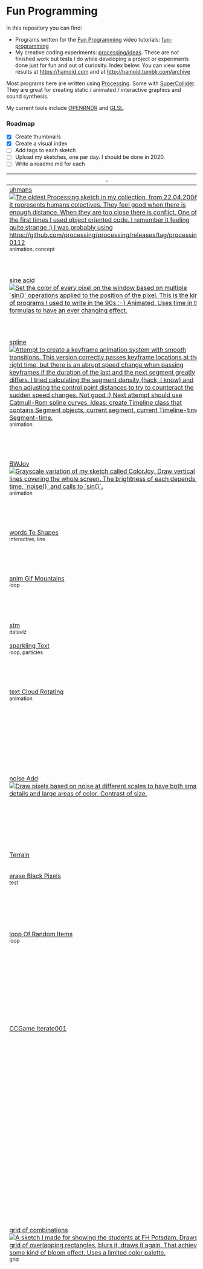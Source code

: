 
# Fun Programming

In this repository you can find:

- Programs written for the [Fun Programming](https://funprogramming.org) video
  tutorials: [fun-programming](https://github.com/hamoid/Fun-Programming/tree/master/processing/fun-programming)
- My creative coding experiments: [processing/ideas](https://github.com/hamoid/Fun-Programming/tree/master/processing/ideas).
  These are not finished work but tests I do while developing a project or experiments done just for fun and out of curiosity.
  Index below. You can view some results at https://hamoid.com and at http://hamoid.tumblr.com/archive

Most programs here are written using [Processing](http://www.processing.org/).
Some with [SuperCollider](https://supercollider.github.io/).
They are great for creating static / animated / interactive graphics and sound synthesis.

My current tools include [OPENRNDR](https://openrndr.discourse.group/t/doodles-wall-c/51/3) and [GLSL](https://hamoid.com/post/in-the-mood-for-shaders/).

### Roadmap

- [x] Create thumbnails
- [x] Create a visual index
- [ ] Add tags to each sketch
- [ ] Upload my sketches, one per day. I should be done in 2020.
- [ ] Write a readme.md for each
 
| . | . | . | . | . |
| --- | --- | --- | --- | --- |
| [uhmans<br><img src="processing/ideas/2006/04/uhmans/.thumb.jpg" title=" The oldest Processing sketch in my collection, from 22.04.2006.  It represents humans colectives. They feel good when there is enough distance. When they are too close there is conflict.  One of the first times I used object oriented code. I remember it feeling quite strange :) I was probably using https://github.com/processing/processing/releases/tag/processing-0112   ">](https://github.com/hamoid/Fun-Programming/blob/master/processing/ideas/2006/04/uhmans/) <br><sub>animation, concept</sub> | [bezier Fish<br><img src="processing/ideas/2011/05/bezierFish/.thumb.jpg" title=" A program originally written in ActionScript (Flash) approximately in year 2000. This used to be my homepage for a while. Ported to Processing in 2011. One of my first sketches.  It draws animated bezier curves in which start, end and control points follow different bezier curves themselves.   ">](https://github.com/hamoid/Fun-Programming/blob/master/processing/ideas/2011/05/bezierFish/) <br><sub>line</sub> | [noise line<br><img src="processing/ideas/2011/08/noise_line/.thumb.jpg" title="">](https://github.com/hamoid/Fun-Programming/blob/master/processing/ideas/2011/08/noise_line/) <br><sub>animation</sub> | [translate rotate<br><img src="processing/ideas/2011/08/translate_rotate/.thumb.jpg" title="">](https://github.com/hamoid/Fun-Programming/blob/master/processing/ideas/2011/08/translate_rotate/)  | [noise is centered<br><img src="processing/ideas/2011/09/noise_is_centered/.thumb.jpg" title=" The blue line shows that noise spends most of the time at the center (near the value 0.5). Rarely, if ever, it will go to the top or to the bottom.  This is an attempt to fix that. We modify the noise value (n) in a way that the whole range of values is covered: from 0 to 1.  One drawback with this formula is that it's not continuous. It can disappear on the top and then appear on the bottom.  The red line shows the modified noise value.  ">](https://github.com/hamoid/Fun-Programming/blob/master/processing/ideas/2011/09/noise_is_centered/) <br><sub>test</sub>  |
| [sine acid<br><img src="processing/ideas/2011/09/sine_acid/.thumb.jpg" title=" Set the color of every pixel on the window based on multiple `sin()` operations applied to the position of the pixel.  This is the kind of programs I used to write in the 90s :-)  Animated. Uses time in the formulas to have an ever changing effect.   ">](https://github.com/hamoid/Fun-Programming/blob/master/processing/ideas/2011/09/sine_acid/)  | [sine rainbow<br><img src="processing/ideas/2011/09/sine_rainbow/.thumb.jpg" title="">](https://github.com/hamoid/Fun-Programming/blob/master/processing/ideas/2011/09/sine_rainbow/)  | [inf bezier<br><img src="processing/ideas/2012/02/inf_bezier/.thumb.jpg" title="">](https://github.com/hamoid/Fun-Programming/blob/master/processing/ideas/2012/02/inf_bezier/) <br><sub>line</sub> | [blob<br><img src="processing/ideas/2012/04/blob/.thumb.jpg" title=" In this sketch I test `curveVertex`  Notice that three Vertices are drawn twice to make it a closed shape.   ">](https://github.com/hamoid/Fun-Programming/blob/master/processing/ideas/2012/04/blob/) <br><sub>animation</sub> | [random vs noise<br><img src="processing/ideas/2012/04/random_vs_noise/.thumb.jpg" title=" This program studies what happens when you use `noise()` or `random()` to define the hue component of a color.  `random()` covers the whole spectrum and you get all kinds of hues.  `noise()` does not cover the whole spectrum. Reds, oranges and yellows are missing.  `snoise()`, a custom function, tries to improve this by stretching the `noise()` values. But red is still missing.  `anoise()` wraps values around `noise()` 10 times to avoid bias towards one color   ">](https://github.com/hamoid/Fun-Programming/blob/master/processing/ideas/2012/04/random_vs_noise/) <br><sub>test</sub>  |
| [spline<br><img src="processing/ideas/2012/04/spline/.thumb.jpg" title=" Attempt to create a keyframe animation system with smooth transitions.  This version correctly passes keyframe locations at the right time, but there is an abrupt speed change when passing keyframes if the duration of the last and the next segment greatly differs.  I tried calculating the segment density (hack, I know) and then adjusting the control point distances to try to counteract the sudden speed changes. Not good :)  Next attempt should use Catmull-Rom spline curves.  Ideas: create Timeline class that contains Segment objects, current segment, current Timeline-time, Segment-time.   ">](https://github.com/hamoid/Fun-Programming/blob/master/processing/ideas/2012/04/spline/) <br><sub>animation</sub> | [walking cube<br><img src="processing/ideas/2012/04/walking_cube/.thumb.jpg" title=" The goal of this sketch is to calculate the right vertical position of a cube (or a square) when it &quot;walks&quot; (rotates) forward and backwards on a hard surface.   ">](https://github.com/hamoid/Fun-Programming/blob/master/processing/ideas/2012/04/walking_cube/) <br><sub>animation, camera</sub> | [living Blob<br><img src="processing/ideas/2012/05/livingBlob/.thumb.jpg" title=" Variation from the sketch &quot;blob&quot; from April 2012.  It uses a texture. Unfortunately it lost its &quot;blobiness&quot; because `curveVertex()` does not implement uv coordinates for using textures, so I switched to `vertex()`.   ">](https://github.com/hamoid/Fun-Programming/blob/master/processing/ideas/2012/05/livingBlob/) <br><sub>animation, texture</sub> | [dragworld<br><img src="processing/ideas/2012/06/dragworld/.thumb.jpg" title="">](https://github.com/hamoid/Fun-Programming/blob/master/processing/ideas/2012/06/dragworld/) <br><sub>interactive</sub> | [Arduino178Children<br><img src="processing/ideas/2013/01/Arduino178Children/.thumb.jpg" title="">](https://github.com/hamoid/Fun-Programming/blob/master/processing/ideas/2013/01/Arduino178Children/) <br><sub>arduino</sub>  |
| [BWJoy<br><img src="processing/ideas/2013/02/BWJoy/.thumb.jpg" title=" Grayscale variation of my sketch called ColorJoy.  Draw vertical lines covering the whole screen. The brightness of each depends on time, `noise()` and calls to `sin()`.   ">](https://github.com/hamoid/Fun-Programming/blob/master/processing/ideas/2013/02/BWJoy/) <br><sub>animation</sub> | [Barycentric Triangle Mapping<br><img src="processing/ideas/2013/02/BarycentricTriangleMapping/.thumb.jpg" title="">](https://github.com/hamoid/Fun-Programming/blob/master/processing/ideas/2013/02/BarycentricTriangleMapping/) <br><sub>geometry</sub> | [Color Joy<br><img src="processing/ideas/2013/02/ColorJoy/.thumb.jpg" title=" Vertical lines covering the whole screen. Their hues depend on the sine of `noise()` of time.  See it live at [hamoid.com](https://hamoid.com/code/2013-colorjoy/)   ">](https://github.com/hamoid/Fun-Programming/blob/master/processing/ideas/2013/02/ColorJoy/) <br><sub>animation</sub> | [Melt Writer<br><img src="processing/ideas/2013/02/MeltWriter/.thumb.jpg" title=" Interactive wet paint simulation experiment. Uses the pixel array. A more efficient approach would use shaders instead.   ">](https://github.com/hamoid/Fun-Programming/blob/master/processing/ideas/2013/02/MeltWriter/) <br><sub>interactive, paint</sub> | [Rotation Continuity<br><img src="processing/ideas/2013/02/RotationContinuity/.thumb.jpg" title=" Create animated patterns by drawing a very long line on the surface of a sphere.  A video of it in [YouTube](https://www.youtube.com/watch?v=AmTHjBQc37Y).   ">](https://github.com/hamoid/Fun-Programming/blob/master/processing/ideas/2013/02/RotationContinuity/) <br><sub>animation, line</sub>  |
| [words To Shapes<br><img src="processing/ideas/2013/06/wordsToShapes/.thumb.jpg" title="">](https://github.com/hamoid/Fun-Programming/blob/master/processing/ideas/2013/06/wordsToShapes/) <br><sub>interactive, line</sub> | [upload Image<br><img src="processing/ideas/2013/07/uploadImage/.thumb.jpg" title="">](https://github.com/hamoid/Fun-Programming/blob/master/processing/ideas/2013/07/uploadImage/) <br><sub>php</sub> | [Change Var By Name](https://github.com/hamoid/Fun-Programming/blob/master/processing/ideas/2013/08/ChangeVarByName/) <br><sub>reflection</sub> | [p5tweets<br><img src="processing/ideas/2013/08/p5tweets/.thumb.jpg" title="">](https://github.com/hamoid/Fun-Programming/blob/master/processing/ideas/2013/08/p5tweets/) <br><sub>challenge</sub> | [gif Anim One<br><img src="processing/ideas/2013/10/gifAnimOne/.thumb.jpg" title="">](https://github.com/hamoid/Fun-Programming/blob/master/processing/ideas/2013/10/gifAnimOne/) <br><sub>loop</sub>  |
| [anim Gif Mountains<br><img src="processing/ideas/2013/11/animGifMountains/.thumb.jpg" title="">](https://github.com/hamoid/Fun-Programming/blob/master/processing/ideas/2013/11/animGifMountains/) <br><sub>loop</sub> | [fade With Shader<br><img src="processing/ideas/2013/11/fadeWithShader/.thumb.jpg" title="">](https://github.com/hamoid/Fun-Programming/blob/master/processing/ideas/2013/11/fadeWithShader/) <br><sub>shader</sub> | [image Distorts Image<br><img src="processing/ideas/2013/11/imageDistortsImage/.thumb.jpg" title="  ``` Loads random images from two folders (please configure) to act as textures for painting strokes. The brush size modulates with time.  How I use it: I paint a stroke, if I don't like it, press 'u' to undo, try again. Get into the rhythm. Wait until the stroke paints thin or thick. Observe. Press [SPACE] to change paint colors. Embrace the unpredictable.  Key shortcuts: [DELETE] clears the screen 's'      saves image in TIF format 'u'      undo last stroke [SPACE]  load new random images  Mouse Left mouse button drag to paint a stroke Light mouse button drag to paint darker ```   ">](https://github.com/hamoid/Fun-Programming/blob/master/processing/ideas/2013/11/imageDistortsImage/) <br><sub>interactive, paint</sub> | [client](https://github.com/hamoid/Fun-Programming/blob/master/processing/ideas/2013/11/prettyDecentDisplay/client/)  | [server](https://github.com/hamoid/Fun-Programming/blob/master/processing/ideas/2013/11/prettyDecentDisplay/server/)   |
| [stm<br><img src="processing/ideas/2013/11/stm/.thumb.jpg" title="">](https://github.com/hamoid/Fun-Programming/blob/master/processing/ideas/2013/11/stm/) <br><sub>dataviz</sub> | [gears<br><img src="processing/ideas/2013/12/gears/.thumb.jpg" title="">](https://github.com/hamoid/Fun-Programming/blob/master/processing/ideas/2013/12/gears/) <br><sub>loop</sub> | [happyeoy<br><img src="processing/ideas/2013/12/happyeoy/.thumb.jpg" title="">](https://github.com/hamoid/Fun-Programming/blob/master/processing/ideas/2013/12/happyeoy/) <br><sub>loop</sub> | [sine Bass Sequence](https://github.com/hamoid/Fun-Programming/blob/master/processing/ideas/2013/12/sineBassSequence/)  | [sine Bass Sequence](https://github.com/hamoid/Fun-Programming/blob/master/processing/ideas/2013/12/sineBassSequence/)   |
| [sparkling Text<br><img src="processing/ideas/2013/12/sparklingText/.thumb.jpg" title="">](https://github.com/hamoid/Fun-Programming/blob/master/processing/ideas/2013/12/sparklingText/) <br><sub>loop, particles</sub> | [text Randomizer<br><img src="processing/ideas/2013/12/textRandomizer/.thumb.jpg" title="">](https://github.com/hamoid/Fun-Programming/blob/master/processing/ideas/2013/12/textRandomizer/)  | [avoid<br><img src="processing/ideas/2014/01/avoid/.thumb.jpg" title="">](https://github.com/hamoid/Fun-Programming/blob/master/processing/ideas/2014/01/avoid/) <br><sub>animation, line</sub> | [drawing With Undo Redo<br><img src="processing/ideas/2014/01/drawingWithUndoRedo/.thumb.jpg" title="">](https://github.com/hamoid/Fun-Programming/blob/master/processing/ideas/2014/01/drawingWithUndoRedo/) <br><sub>interactive</sub> | [undo<br><img src="processing/ideas/2014/01/undo/.thumb.jpg" title="">](https://github.com/hamoid/Fun-Programming/blob/master/processing/ideas/2014/01/undo/) <br><sub>interactive</sub>  |
| [text Cloud Rotating<br><img src="processing/ideas/2014/02/textCloudRotating/.thumb.jpg" title="">](https://github.com/hamoid/Fun-Programming/blob/master/processing/ideas/2014/02/textCloudRotating/) <br><sub>animation</sub> | [voronoi<br><img src="processing/ideas/2014/02/voronoi/.thumb.jpg" title=" Testing the Voronoi class from Toxiclibs.  The program creates a voronoi triangle mesh on every animation frame based on 20 points moved by the noise() function.  Then it uses the triangles from that mesh to draw translucent lines and points without clearing the screen which results in a somewhat organic morphing shape.  ">](https://github.com/hamoid/Fun-Programming/blob/master/processing/ideas/2014/02/voronoi/) <br><sub>trails</sub> | [long Gif Anim Loop<br><img src="processing/ideas/2014/03/longGifAnimLoop/.thumb.jpg" title="">](https://github.com/hamoid/Fun-Programming/blob/master/processing/ideas/2014/03/longGifAnimLoop/) <br><sub>loop</sub> | [lossy jpg<br><img src="processing/ideas/2014/03/lossy_jpg/.thumb.jpg" title="">](https://github.com/hamoid/Fun-Programming/blob/master/processing/ideas/2014/03/lossy_jpg/) <br><sub>test</sub> | [revolving<br><img src="processing/ideas/2014/03/revolving/.thumb.jpg" title="">](https://github.com/hamoid/Fun-Programming/blob/master/processing/ideas/2014/03/revolving/) <br><sub>depth, loop</sub>  |
| [noise Add<br><img src="processing/ideas/2014/04/noiseAdd/.thumb.jpg" title=" Draw pixels based on noise at different scales to have both small details and large areas of color. Contrast of  size.  ">](https://github.com/hamoid/Fun-Programming/blob/master/processing/ideas/2014/04/noiseAdd/)  | [rings Cleaner<br><img src="processing/ideas/2014/04/ringsCleaner/.thumb.jpg" title=" Simple rings painted with circles.  Trying to have objects that are simultaneously in front and behind others, as by default objects are either in front or behind.   ">](https://github.com/hamoid/Fun-Programming/blob/master/processing/ideas/2014/04/ringsCleaner/) <br><sub>depth</sub> | [rings Shadow<br><img src="processing/ideas/2014/04/ringsShadow/.thumb.jpg" title=" Rings, shadow attempt  Trying to have objects that are simultaneously in front and behind others, as by default objects are either in front or behind.   ">](https://github.com/hamoid/Fun-Programming/blob/master/processing/ideas/2014/04/ringsShadow/) <br><sub>depth</sub> | [rings Which Is Closer<br><img src="processing/ideas/2014/04/ringsWhichIsCloser/.thumb.jpg" title=" Simple rings made out of rectangles.  Trying to have objects that are simultaneously in front and behind others, as by default objects are either in front or behind.   ">](https://github.com/hamoid/Fun-Programming/blob/master/processing/ideas/2014/04/ringsWhichIsCloser/) <br><sub>depth</sub> | [tank Wheels<br><img src="processing/ideas/2014/04/tankWheels/.thumb.jpg" title="">](https://github.com/hamoid/Fun-Programming/blob/master/processing/ideas/2014/04/tankWheels/) <br><sub>loop</sub>  |
| [Terrain<br><img src="processing/ideas/2014/05/Terrain/.thumb.jpg" title="">](https://github.com/hamoid/Fun-Programming/blob/master/processing/ideas/2014/05/Terrain/)  | [rings Blend Mode<br><img src="processing/ideas/2014/05/ringsBlendMode/.thumb.jpg" title="">](https://github.com/hamoid/Fun-Programming/blob/master/processing/ideas/2014/05/ringsBlendMode/) <br><sub>depth</sub> | [two Diff Reactions To OSCmsgs](https://github.com/hamoid/Fun-Programming/blob/master/processing/ideas/2014/05/twoDiffReactionsToOSCmsgs/)  | [pshape Vs Toxic<br><img src="processing/ideas/2014/06/pshapeVsToxic/.thumb.jpg" title="">](https://github.com/hamoid/Fun-Programming/blob/master/processing/ideas/2014/06/pshapeVsToxic/) <br><sub>test, performance</sub> | [avoid garbage collection](https://github.com/hamoid/Fun-Programming/blob/master/processing/ideas/2014/08/avoid_garbage_collection/) <br><sub>test</sub>  |
| [erase Black Pixels<br><img src="processing/ideas/2014/09/eraseBlackPixels/.thumb.jpg" title="">](https://github.com/hamoid/Fun-Programming/blob/master/processing/ideas/2014/09/eraseBlackPixels/) <br><sub>test</sub> | [erase Black Pixels Lookup<br><img src="processing/ideas/2014/09/eraseBlackPixelsLookup/.thumb.jpg" title="">](https://github.com/hamoid/Fun-Programming/blob/master/processing/ideas/2014/09/eraseBlackPixelsLookup/) <br><sub>test</sub> | [key Pressed Var Vs Func](https://github.com/hamoid/Fun-Programming/blob/master/processing/ideas/2014/10/keyPressedVarVsFunc/) <br><sub>test</sub> | [oral Description Error<br><img src="processing/ideas/2014/10/oralDescriptionError/.thumb.jpg" title="">](https://github.com/hamoid/Fun-Programming/blob/master/processing/ideas/2014/10/oralDescriptionError/)  | [oral Description Game<br><img src="processing/ideas/2014/10/oralDescriptionGame/.thumb.jpg" title="">](https://github.com/hamoid/Fun-Programming/blob/master/processing/ideas/2014/10/oralDescriptionGame/) <br><sub>line, loop</sub>  |
| [loop Of Random Items<br><img src="processing/ideas/2014/11/loopOfRandomItems/.thumb.jpg" title="">](https://github.com/hamoid/Fun-Programming/blob/master/processing/ideas/2014/11/loopOfRandomItems/) <br><sub>loop</sub> | [thousand Rects<br><img src="processing/ideas/2014/11/thousandRects/.thumb.jpg" title="">](https://github.com/hamoid/Fun-Programming/blob/master/processing/ideas/2014/11/thousandRects/) <br><sub>trails</sub> | [boxes Are Light<br><img src="processing/ideas/2015/01/boxesAreLight/.thumb.jpg" title=" This program uses two libraries: Peasycam and https://github.com/nervoussystem/OBJExport  Usage:  - Click and drag the mouse to rotate the camera. Mousewheel to zoom it/out. - Press [space] to save the current camera orientation to a file called `camera.ser`. This file will be loaded when starting the program again. - Press [e] to export `boxesAreLight.obj` to disk - Press [r] to randomize the shape - Press [s] to save the view to `thumb.jpg`  The program in action:   The exported .obj file rendered with Blender   ">](https://github.com/hamoid/Fun-Programming/blob/master/processing/ideas/2015/01/boxesAreLight/)  | [recursive Boxes<br><img src="processing/ideas/2015/01/recursiveBoxes/.thumb.jpg" title=" A tiny program that creates complexity via recursion. It exports an .obj file that I rendered using Blender.   ">](https://github.com/hamoid/Fun-Programming/blob/master/processing/ideas/2015/01/recursiveBoxes/) <br><sub>recursive</sub> | [stream To FFMPEG](https://github.com/hamoid/Fun-Programming/blob/master/processing/ideas/2015/01/streamToFFMPEG/)   |
| [CCGame Iterate001<br><img src="processing/ideas/2015/02/CCGame_Iterate001/.thumb.jpg" title="">](https://github.com/hamoid/Fun-Programming/blob/master/processing/ideas/2015/02/CCGame_Iterate001/)  | [scan Line Flood<br><img src="processing/ideas/2015/02/scanLineFlood/.thumb.jpg" title=" A naive approach for filling closed shapes pixel by pixel.  Interactive. Click on the screen to fill an area.   ">](https://github.com/hamoid/Fun-Programming/blob/master/processing/ideas/2015/02/scanLineFlood/) <br><sub>interactive, test</sub> | [gradient<br><img src="processing/ideas/2015/03/gradient/.thumb.jpg" title=" Creating a simple gradient texture by coloring pixels. To be used as a gradient in other sketches.  (I didn't know how to do this with shaders at the time)   ">](https://github.com/hamoid/Fun-Programming/blob/master/processing/ideas/2015/03/gradient/)  | [gradient Polygon<br><img src="processing/ideas/2015/03/gradientPolygon/.thumb.jpg" title=" Making use of a generated gradient texture in polygons. I align the texture to the longest edge of the polygon.   ">](https://github.com/hamoid/Fun-Programming/blob/master/processing/ideas/2015/03/gradientPolygon/) <br><sub>texture</sub> | [ellipso rect<br><img src="processing/ideas/2015/06/ellipso_rect/.thumb.jpg" title=" Animated loop based on code by Jerome Herr at http://p5art.tumblr.com/post/120693457458/ellipsorect-code  I made it bouncy and added particles.   ">](https://github.com/hamoid/Fun-Programming/blob/master/processing/ideas/2015/06/ellipso_rect/) <br><sub>animation, loop, particles</sub>  |
| [grid of combinations<br><img src="processing/ideas/2015/06/grid_of_combinations/.thumb.jpg" title=" A sketch I made for showing the students at FH Potsdam.  Draws a grid of overlapping rectangles, blurs it, draws it again. That achieves some kind of bloom effect. Uses a limited color palette.   ">](https://github.com/hamoid/Fun-Programming/blob/master/processing/ideas/2015/06/grid_of_combinations/) <br><sub>grid</sub> | [grid of combinations rot<br><img src="processing/ideas/2015/06/grid_of_combinations_rot/.thumb.jpg" title=" A sketch I made for showing the students at FH Potsdam.  Draws a grid of overlapping rotated triangles, blurs it, draws it again. That achieves some kind of bloom effect. Uses a limited color palette.   ">](https://github.com/hamoid/Fun-Programming/blob/master/processing/ideas/2015/06/grid_of_combinations_rot/) <br><sub>grid</sub> | [impossiboligon<br><img src="processing/ideas/2015/06/impossiboligon/.thumb.jpg" title=" Produces an animated loop cycling through rotating extruded polygons of 3, 4, 5 and 100 sides.  The properties of the polygons are set manually (instead of mathematically) so they match visually. I cared more about getting it done than about the nobel prize.    ">](https://github.com/hamoid/Fun-Programming/blob/master/processing/ideas/2015/06/impossiboligon/) <br><sub>loop</sub> | [lacuna Noise Logo<br><img src="processing/ideas/2015/06/lacunaNoiseLogo/.thumb.jpg" title=" Animated cow texture using value noise. There was a time when we opened Lacuna Lab we wanted to have animated logos in the home page. This was an experiment that went nowhere :)  Maybe interesting to point out is the third argument used in noise. It could be only `frameCount * 0.01` but that produces an ugly rythmical pattern typical in the noise in Processing, so what I did was to offset that time by the distance to the center of the screen. This avoids all pixels pausing simultaneously and create some kind of unnoticeable pause-wave instead.   ">](https://github.com/hamoid/Fun-Programming/blob/master/processing/ideas/2015/06/lacunaNoiseLogo/) <br><sub>animation</sub> | [recursive Tree<br><img src="processing/ideas/2015/06/recursiveTree/.thumb.jpg" title=" Draws an animated loop of an aggresive generative tree.  Not meant for real time consumption but for producing an animated GIF file.  The [space] key randomizes the seed to produce different looking trees.    ">](https://github.com/hamoid/Fun-Programming/blob/master/processing/ideas/2015/06/recursiveTree/) <br><sub>loop, recursive</sub>  |
| [recursive lines<br><img src="processing/ideas/2015/06/recursive_lines/.thumb.jpg" title=" I like creating depth by having parts of an image blurry and other parts sharp.  In this case, when the mouse is pressed, the screen is blurred by 1 pixel and covered with a translucent layer of orange, making previously drawn shapes become slightly &quot;lost in fog&quot;, blurred and blended with the background.   ">](https://github.com/hamoid/Fun-Programming/blob/master/processing/ideas/2015/06/recursive_lines/) <br><sub>recursive</sub> | [the Look Of Noise<br><img src="processing/ideas/2015/06/theLookOfNoise/.thumb.jpg" title=" Draws closed shapes either with ADD or SUBTRACT blend modes. The shape drawn is a circle passed through noise(). Since circles are closed, whatever comes out of noise is also closed. By including time in the noise call the shape moves in the screen.  The `z` key zooms in and blurs. Use it for creating depth. The `a` key sets ADD mode, `o` sets SUBTRACT.   ">](https://github.com/hamoid/Fun-Programming/blob/master/processing/ideas/2015/06/theLookOfNoise/) <br><sub>animation, noise, trails</sub> | [the Look Of Noise Flat<br><img src="processing/ideas/2015/06/theLookOfNoiseFlat/.thumb.jpg" title=" Draws closed shapes by passing the points of a circle through the `noise()` function.  That value is used as the variable radius of circular shape. The radius decreases over time, so we can draw smaller and smaller shapes as time passes, with the goal of covering the screen, first with large shapes and at the end very small ones.  The colors are read from random photographs found in a folder.  Press `z` during the drawing to blur previous shapes, `[space]` to load a new image for color sampling.   ">](https://github.com/hamoid/Fun-Programming/blob/master/processing/ideas/2015/06/theLookOfNoiseFlat/) <br><sub>animation</sub> | [we<br><img src="processing/ideas/2015/06/we/.thumb.jpg" title=" Draw a grid by drawing a set of vertical and horizontal lines. Those lines are distorted by using noise. The lines are actually drawn with blend mode ADD in 3 passes, one for red, one for green and one for blue. Each of those passes is slightly offset in the noise space, producing chromatic aberration.  A black and white image is generated with the word &quot;we&quot;. Later the pixels of that image are sampled to decide how bright the R, G and B colors should be, making the word appear in the rendered grid.  Press the `[space]` key to try again with a different seed.   ">](https://github.com/hamoid/Fun-Programming/blob/master/processing/ideas/2015/06/we/) <br><sub>grid</sub> | [noise Contours<br><img src="processing/ideas/2015/09/noiseContours/.thumb.jpg" title=" Creates a noise based quantized image, sort of an elevation-map in black and white. Then applies openCV contours to that image to get vector outlines of the shapes. It sorts them by size to first draw the larger ones, then the smaller ones (otherwise small ones would be occluded by larger ones).  Uses the openCV library from https://github.com/cansik/opencv-processing/releases as the official one is not working (April 14th, 2020)    ">](https://github.com/hamoid/Fun-Programming/blob/master/processing/ideas/2015/09/noiseContours/) <br><sub>noise, opencv</sub>  |
| [noise Dir Quantized<br><img src="processing/ideas/2015/09/noiseDirQuantized/.thumb.jpg" title="">](https://github.com/hamoid/Fun-Programming/blob/master/processing/ideas/2015/09/noiseDirQuantized/) <br><sub>line, trails</sub> | [radial hex<br><img src="processing/ideas/2015/09/radial_hex/.thumb.jpg" title=" Program that draws glowing curves quantized to 6 possible angles, producing hexagonal shapes.  Mouse click to set the center of rotation.  [space] to clear  's' to save  ">](https://github.com/hamoid/Fun-Programming/blob/master/processing/ideas/2015/09/radial_hex/) <br><sub>interactive, line, trails</sub> | [particles Noise<br><img src="processing/ideas/2015/12/particlesNoise/.thumb.jpg" title=" Using the Nature of Code's Vehicle class, draw a number of particles leaving traces on the screen. They move flocking, avoiding each other.  The drawn lines change opacity, thickness and brightness.    ">](https://github.com/hamoid/Fun-Programming/blob/master/processing/ideas/2015/12/particlesNoise/) <br><sub>flocking, line, natureofcode, trails</sub> | [caustic<br><img src="processing/ideas/2016/02/caustic/.thumb.jpg" title=" Trying to simulate the light at the bottom of the swimming pool.  I treat the the `noise()` value of locations on the screen as their elevation (the elevation of the water moving up and down).  The difference in elevation of a location and the surrounding locations gives the inclination of the water at that point. This inclination refracts the light of ray in certain direction, increasing the brightness at that point.  Slow. Non real-time. A shader could easily do this in real time.   ">](https://github.com/hamoid/Fun-Programming/blob/master/processing/ideas/2016/02/caustic/) <br><sub>static, refraction, light</sub> | [Lewitt Drawing](https://github.com/hamoid/Fun-Programming/blob/master/processing/ideas/2016/05/LewittDrawing/)   |
| [Lewitt Drawing Server](https://github.com/hamoid/Fun-Programming/blob/master/processing/ideas/2016/05/LewittDrawingServer/)  | [non overlapping circles using arrays<br><img src="processing/ideas/2016/07/non_overlapping_circles_using_arrays/.thumb.jpg" title="">](https://github.com/hamoid/Fun-Programming/blob/master/processing/ideas/2016/07/non_overlapping_circles_using_arrays/)  | [pipe Process Input<br><img src="processing/ideas/2016/07/pipeProcessInput/.thumb.jpg" title="">](https://github.com/hamoid/Fun-Programming/blob/master/processing/ideas/2016/07/pipeProcessInput/) <br><sub>viz</sub> | [copycat<br><img src="processing/ideas/2017/01/copycat/.thumb.jpg" title="">](https://github.com/hamoid/Fun-Programming/blob/master/processing/ideas/2017/01/copycat/)  | [Midi Viz<br><img src="processing/ideas/2017/04/MidiViz/.thumb.jpg" title=" I wrote this program to play midi files and visualize the channels, notes and velocities.  There are thousands of files online in `.mid` format. I think it's quite an interesting source of data. We often try to get information out of sound using FFT, but that's a very limited approach which doesn't give us the chords and simultaneous notes being played.  Of course using MIDI has its own limitations. For instance, you don't know if the synths being played have short or long decay, so it can be hard to visualize decaying sounds with precision.  In any case, fun to play with I think.  If you create anything with it, I would be happy if you link it at https://forum.processing.org/two/discussion/comment/116764 for others to see.  ">](https://github.com/hamoid/Fun-Programming/blob/master/processing/ideas/2017/04/MidiViz/) <br><sub>midi, shader, viz</sub>  |
| [extract Audio With Ffmpeg<br><img src="processing/ideas/2017/05/extractAudioWithFfmpeg/.thumb.jpg" title="">](https://github.com/hamoid/Fun-Programming/blob/master/processing/ideas/2017/05/extractAudioWithFfmpeg/)  | [hsluv<br><img src="processing/ideas/2017/05/hsluv/.thumb.jpg" title="">](https://github.com/hamoid/Fun-Programming/blob/master/processing/ideas/2017/05/hsluv/) <br><sub>color</sub> | [plot3Dfor Jerome<br><img src="processing/ideas/2017/05/plot3DforJerome/.thumb.jpg" title="">](https://github.com/hamoid/Fun-Programming/blob/master/processing/ideas/2017/05/plot3DforJerome/) <br><sub>static</sub> | [plot3Dorganic<br><img src="processing/ideas/2017/05/plot3Dorganic/.thumb.jpg" title=" A sketch that draws a huge number of lines of various lengths and colors all starting from the same position is space.  Press [space] to trigger a render, [s] to save the resulting image.  These images were all created with this program by slightly changing the formula.  ">](https://github.com/hamoid/Fun-Programming/blob/master/processing/ideas/2017/05/plot3Dorganic/) <br><sub>static</sub> | [lineshader<br><img src="processing/ideas/2017/08/lineshader/.thumb.jpg" title=" Modified Line Shader giving it variable width.  Note that it only uses ellipse to draw circles. Comment out the line starting with `shader(` to observe the default rendering.  ">](https://github.com/hamoid/Fun-Programming/blob/master/processing/ideas/2017/08/lineshader/) <br><sub>line, shader</sub>  |
| [lineshader2<br><img src="processing/ideas/2017/08/lineshader2/.thumb.jpg" title=" Drawing lines of variable stroke-weight with a shader.  The shader is mostly the original line shader from Processing with just two little changes: one to make the line width variable, and another to modulate the color so it doesn't look flat.   ">](https://github.com/hamoid/Fun-Programming/blob/master/processing/ideas/2017/08/lineshader2/) <br><sub>animation, line, shader</sub> | [shaded<br><img src="processing/ideas/2017/08/shaded/.thumb.jpg" title="">](https://github.com/hamoid/Fun-Programming/blob/master/processing/ideas/2017/08/shaded/) <br><sub>shader</sub> | [copycat gears<br><img src="processing/ideas/2017/10/copycat_gears/.thumb.jpg" title="">](https://github.com/hamoid/Fun-Programming/blob/master/processing/ideas/2017/10/copycat_gears/) <br><sub>loop</sub> | [avoidxmas<br><img src="processing/ideas/2017/12/avoidxmas/.thumb.jpg" title=" Choose a random point in the screen and start drawing a line there. If you are going to collide with an existing line or with the border of the window, turn to avoid that. If there's no way to avoid collision, respawn somewhere else and try again.  ">](https://github.com/hamoid/Fun-Programming/blob/master/processing/ideas/2017/12/avoidxmas/) <br><sub>animation, line</sub> | [shader Breaks Sphere<br><img src="processing/ideas/2018/02/shaderBreaksSphere/.thumb.jpg" title=" The sketch uses the sphere purely as data ignoring all matrices (therefore the camera doesn't work). The vertex shader calculates a new position of each vertex based on sines and cosines of the original vertex coordinates.  It also shows how to directly use gl_Position to place things in the window.  It makes use of a ShaderReloader class, based on code by Raphaël de Courville. That class shows an error overlay message when the shader does not compile.   ">](https://github.com/hamoid/Fun-Programming/blob/master/processing/ideas/2018/02/shaderBreaksSphere/) <br><sub>shader</sub>  |
| [shader Scroll Textured<br><img src="processing/ideas/2018/02/shaderScrollTextured/.thumb.jpg" title=" A confusing program doing a lot of stuff :) To start press `[space]`.  There's video playing as a source of texture. It uses noise to draw that texture in symmetrical &quot;butterfly like&quot; shapes.  It uses a flow-style shader to smear the result based on hue.  Then the whole result is partially occluded and seen only through a mask full of words. That mask is loaded from disk, but there's an alternative one generated in real time (commented out). The mask scrolls up as the credits of a movie.  The `[enter]` key jumps to a random location in the movie and randomizes noise seed.  The `s` key is used for starting and ending video export. It calls a command line voice synthesizer to speak `start` and `stop`.   ">](https://github.com/hamoid/Fun-Programming/blob/master/processing/ideas/2018/02/shaderScrollTextured/) <br><sub>shader, video, mask</sub> | [shader Shadow2 svg<br><img src="processing/ideas/2018/02/shaderShadow2_svg/.thumb.jpg" title=" Loads an svg into a PShape, then draws that 255 times in various locations on the screen using a gray scale fill color.  That fill color represents depth and it's used by the shader to know where to draw drop shadows. The shader colorizes each shape using a cosine based palette generator.  This is not necessarily a good idea :) It's just an experiment.  Limited to 255 objects (as buffers in Processing are not floating point based).   ">](https://github.com/hamoid/Fun-Programming/blob/master/processing/ideas/2018/02/shaderShadow2_svg/) <br><sub>shader</sub> | [fft Frag Shader<br><img src="processing/ideas/2018/03/fftFragShader/.thumb.jpg" title="">](https://github.com/hamoid/Fun-Programming/blob/master/processing/ideas/2018/03/fftFragShader/) <br><sub>shader, fft</sub> | [fft Vert Shader<br><img src="processing/ideas/2018/03/fftVertShader/.thumb.jpg" title="">](https://github.com/hamoid/Fun-Programming/blob/master/processing/ideas/2018/03/fftVertShader/) <br><sub>shader</sub> | [matrix Multiplication<br><img src="processing/ideas/2018/03/matrixMultiplication/.thumb.jpg" title="">](https://github.com/hamoid/Fun-Programming/blob/master/processing/ideas/2018/03/matrixMultiplication/) <br><sub>viz</sub>  |
| [simple Tesselation<br><img src="processing/ideas/2018/03/simpleTesselation/.thumb.jpg" title=" A simple way to tesselate a convex polygon. If we have 7 points defining the contour, then we can create triangles using these vertices: 012, 023, 034, 045, 056.   ">](https://github.com/hamoid/Fun-Programming/blob/master/processing/ideas/2018/03/simpleTesselation/)  | [viz Img Color Distrib<br><img src="processing/ideas/2018/03/vizImgColorDistrib/.thumb.jpg" title="">](https://github.com/hamoid/Fun-Programming/blob/master/processing/ideas/2018/03/vizImgColorDistrib/) <br><sub>color</sub> | [orthocubes<br><img src="processing/ideas/2018/04/orthocubes/.thumb.jpg" title=" Creates a cloud of cuboids positioned and scaled using `noise()`. The cuboids are shaded with a shader that produces stripes along one axis. The axis is specified as a integer `uniform` between 0 and 2 for each drawn cuboid. You can access a component of a vec3 in a shader by its index, so `pos[0] = pos.x`, `pos[1] = pos.y` and `pos[2] = pos.z`.  Hold down the mouse button to see the effect of `OPTIMIZED_STROKE`. For me the default state of that property in Processing is not the expected one, as `OPTIMIZED_STROKE` produces unwanted side effects when using vertex shaders. If something is not working with your vertex shader I suggest toggling that variable to `ENABLED` and `DISABLED` to see if it has an effect.   ">](https://github.com/hamoid/Fun-Programming/blob/master/processing/ideas/2018/04/orthocubes/) <br><sub>shader</sub> | [pan Zoom Sketch<br><img src="processing/ideas/2018/08/panZoomSketch/.thumb.jpg" title="  A simple class that allows showing a larger PGraphics in a smaller viewport, pan and zoom using the mouse.  This sketch shows 6 such viewports running simultaneously.  ">](https://github.com/hamoid/Fun-Programming/blob/master/processing/ideas/2018/08/panZoomSketch/) <br><sub>interactive</sub> | [pixelate Shader<br><img src="processing/ideas/2018/08/pixelateShader/.thumb.jpg" title=" Very minimal shader to pixelate your rendering. Allows setting the resolution using a uniform.   ">](https://github.com/hamoid/Fun-Programming/blob/master/processing/ideas/2018/08/pixelateShader/) <br><sub>shader</sub>  |
| [rot Cube Gradient<br><img src="processing/ideas/2018/09/rotCubeGradient/.thumb.jpg" title=" Painting with the color of lights instead of using fill colors.  The reason to do that is to achieve more depth by painting with gradients instead of flat colors.  Light positions rotate smoothly but with regular jumps to create colors patterns in the drawn cubes.   ">](https://github.com/hamoid/Fun-Programming/blob/master/processing/ideas/2018/09/rotCubeGradient/) <br><sub>trails</sub> | [copycat Split Triangle<br><img src="processing/ideas/2018/10/copycatSplitTriangle/.thumb.jpg" title="">](https://github.com/hamoid/Fun-Programming/blob/master/processing/ideas/2018/10/copycatSplitTriangle/) <br><sub>animation, loop</sub> | [measure Dropped Frames<br><img src="processing/ideas/2018/10/measureDroppedFrames/.thumb.jpg" title=" An attempt to measure dropped frames. At 60 frames per second we have 16.666 milliseconds to draw everything to our canvas. If it takes longer than that we will be late and the graphics will only make it to the next frame.  With something moving on the screen at constant speed it becomes obvious and disturbing if an animation frame is missing. It feels like a sudden jump.  What I measure in this program is how often draw() gets called, which is not the same as dropped frames. Even if often it takes more than 17 milliseconds for draw() to be called again, there's no visible jump in the screen.  The jumps become obvious when that delay goes about 20 milliseconds.  There seems to be a big drop in my system always at 45 seconds after starting the program.  In Java2D the frequency is much more irregular than in P2D / P3D.  Interacting with any other application while the program runs produces timing irregularities. I have not noticed this in openFrameworks. The animation often feels smoother in the C++ based framework.   ">](https://github.com/hamoid/Fun-Programming/blob/master/processing/ideas/2018/10/measureDroppedFrames/) <br><sub>animation, test, fps</sub> | [spinning Cube Rainbow<br><img src="processing/ideas/2018/10/spinningCubeRainbow/.thumb.jpg" title=" Slowly rotating 3D cubes painting on a black background. A black translucent line connecting the two cubes compensates by subtracting light from the result.   ">](https://github.com/hamoid/Fun-Programming/blob/master/processing/ideas/2018/10/spinningCubeRainbow/) <br><sub>trails</sub> | [transparency Test PShape<br><img src="processing/ideas/2018/10/transparencyTestPShape/.thumb.jpg" title=" Test transparency in P3D mode with the hints `DISABLE_DEPTH_TEST`, `DISABLE_DEPTH_SORT` and `DISABLE_DEPTH_MASK`.   ">](https://github.com/hamoid/Fun-Programming/blob/master/processing/ideas/2018/10/transparencyTestPShape/) <br><sub>interactive, transparency, hint, test</sub>  |
| [Envelope Grid Test<br><img src="processing/ideas/2018/11/EnvelopeGridTest/.thumb.jpg" title=" A grid version of my envelope class. It is used for animating collections of items simultaneously but with different delays.   ">](https://github.com/hamoid/Fun-Programming/blob/master/processing/ideas/2018/11/EnvelopeGridTest/) <br><sub>animation</sub> | [Flowers<br><img src="processing/ideas/2018/11/Flowers/.thumb.jpg" title=" Generate animated flowers when pressing the `space` key. Press `s` to save an image.  ">](https://github.com/hamoid/Fun-Programming/blob/master/processing/ideas/2018/11/Flowers/) <br><sub>animation</sub> | [line Normals<br><img src="processing/ideas/2018/11/lineNormals/.thumb.jpg" title=" Shows how to convert a line strip into a mesh version of the same line strip but with random thicknes per-vertex. Like switching from a thin pen to an ink-brush.  Here two animated versions in p5.js: [one](https://www.openprocessing.org/sketch/632717) and [two](https://www.openprocessing.org/sketch/675134)  And a version in [OPENRNDR](https://github.com/hamoid/openrndr-template/blob/master/src/main/kotlin/p5/p07_lineNormals.kt)   ">](https://github.com/hamoid/Fun-Programming/blob/master/processing/ideas/2018/11/lineNormals/) <br><sub>geometry, line, normals, pshape, pvector</sub> | [ping Pong Shader<br><img src="processing/ideas/2018/11/pingPongShader/.thumb.jpg" title=" In this sketch I apply horizontal blur and vertical blur multiple times.  It uses something called ping pong buffers. Basically: I draw on buffer A, then draw a horizontally blurred version to buffer B, then draw that one blurred vertically back on buffer A, draw some more stuff on it and repeat.  I blur R, G and B channels slightly differently to produce some kind of chromatic aberration.  Having sharp and blurred objects creates depth.   ">](https://github.com/hamoid/Fun-Programming/blob/master/processing/ideas/2018/11/pingPongShader/) <br><sub>animation, blur, shader</sub> | [bidirectional Perlin Noise<br><img src="processing/ideas/2019/01/bidirectionalPerlinNoise/.thumb.jpg" title=" Noise field. A typical effect is sampling a noise field by using the current pixel coordinates then interpreting the obtained value as an angle to move to a nearby pixel, and keep repeating that operation. The resulting image resembles somewhat roots or branches: lines that converge.  In this case I repeat the process twice, the second time inverting the displacement sign. So for the starting point I obtain two lines instead of one, and they go in exactly opposing directions. The difference is that it looks less like branches or roots because one can not see the beginning of those brances or roots. It's like connecting the branches of two trees together, each branch connecting with a branch in the other tree.  Try changing the sigmoid value between 0.0 and 1.0 for different looks.   ">](https://github.com/hamoid/Fun-Programming/blob/master/processing/ideas/2019/01/bidirectionalPerlinNoise/) <br><sub>test</sub>  |
| [bump In Circle<br><img src="processing/ideas/2019/01/bumpInCircle/.thumb.jpg" title=" Draws circles with a bump. The bump is located at an angle defined by the variable `high`. The width of the bump is defined by `overlap`, which is modulated over time to make it more dynamic, while using an offset so not all circles are wide or narrow at the same time, but in sequence instead.  ">](https://github.com/hamoid/Fun-Programming/blob/master/processing/ideas/2019/01/bumpInCircle/) <br><sub>animation</sub> | [click To Erase<br><img src="processing/ideas/2019/01/clickToErase/.thumb.jpg" title=" A program that draws two layers and allows the user to interactively erase the top layer by dragging the mouse while holding the left mouse button down.  It shows an issue with [linear gamma color space](https://ninedegreesbelow.com/photography/test-for-linear-processing.html#painting)   ">](https://github.com/hamoid/Fun-Programming/blob/master/processing/ideas/2019/01/clickToErase/) <br><sub>blend, gamma, interactive, trails</sub> | [circular Gradients<br><img src="processing/ideas/2019/04/circularGradients/.thumb.jpg" title=" Draw a grid of squares covering the window. The color of each square is chosen randomly from a list of colors. The squares are shaded with a circular gradient, implemented in a shader. Then a &quot;tornado&quot; effect is applied to the center of the window, deforming the squares.  There's an artifact when curving some lines that I later [solved](https://creativecodeberlin.github.io/Stammtisch/2019/05/03/ccs061.html) when porting this program to OPENRNDR.  ">](https://github.com/hamoid/Fun-Programming/blob/master/processing/ideas/2019/04/circularGradients/) <br><sub>shader</sub> | [following2D<br><img src="processing/ideas/2019/04/following2D/.thumb.jpg" title=" A simple class for an object to follow a 2D target and reduce speed when getting near. If the target changes location suddenly the moving object turns towards the new target smoothly.   ">](https://github.com/hamoid/Fun-Programming/blob/master/processing/ideas/2019/04/following2D/) <br><sub>animation, physics, target</sub> | [gradient With Vertex<br><img src="processing/ideas/2019/04/gradientWithVertex/.thumb.jpg" title=" Draw a grid of rectangles covering the screen and maintaining a margin between rectangles and the borders of the window.  The recangles are filled with a gradient and also have a gradient stroke. This is achieved by setting the fill and stroke colors before each call to `vertex()`.  A better approach to gradients is by using shaders, as this technique does not allow rotating the gradient and is heavily influenced by the number of vertices and their order.   ">](https://github.com/hamoid/Fun-Programming/blob/master/processing/ideas/2019/04/gradientWithVertex/) <br><sub>static, gradient, grid, margin</sub>  |
| [variable Thickness Lines<br><img src="processing/ideas/2019/04/variableThicknessLines/.thumb.jpg" title=" Shader based line drawing that produces lines that go from zero strokeWeight to full strokeWeight and back to zero. The program allows reloading the shader by pressing '0', and loading other shaders (if they were present) by pressing other number keys.  Press `r` to randomize, `s` to save.   ">](https://github.com/hamoid/Fun-Programming/blob/master/processing/ideas/2019/04/variableThicknessLines/) <br><sub>line, shader</sub> | [Thick Line Test<br><img src="processing/ideas/2019/06/ThickLineTest/.thumb.jpg" title=" A class for drawing pShape-based lines of variable thickness. The lines are made out of 4D points: x, y for position, z for depth and w for thickness. The program exports an .obj file when pressing the `s` key.   ">](https://github.com/hamoid/Fun-Programming/blob/master/processing/ideas/2019/06/ThickLineTest/) <br><sub>depth, line, obj, pshape, static</sub> | [crosses<br><img src="processing/ideas/2019/06/crosses/.thumb.jpg" title=" A program to generate the cover for the [Creative Code Stammtisch 62](https://creativecodeberlin.github.io/Stammtisch/2019/06/07/ccs062.html). Uses 3 point lights to create color gradients. Uses an exponential distribution so there are few large shapes and many small ones.   ">](https://github.com/hamoid/Fun-Programming/blob/master/processing/ideas/2019/06/crosses/) <br><sub>static</sub> | [Shader Texture Cube<br><img src="processing/ideas/2019/08/ShaderTextureCube/.thumb.jpg" title=" Simple shader-based generative texture applied to a rotating 3D cube.  ">](https://github.com/hamoid/Fun-Programming/blob/master/processing/ideas/2019/08/ShaderTextureCube/) <br><sub>shader</sub> | [bezier similarity<br><img src="processing/ideas/2019/09/bezier_similarity/.thumb.jpg" title=" A mildly interactive sketch. The mouseX position sets the length of the drawn lines. [space] clears the background.  Lines are drawn starting on a circle, the exact point advancing clockwise. For each line it searches for 3 other nearby points at 3 different distances. It does that by first checking the pixel color on a photo at the spawn location. Then it searches three concentric circles in that photo for the most similar color in that virtual circle.  The spawn point and the 3 found points for the basis for a bezier curve. Instead of drawing that bezier curve directly, it interpolates smoothly towards that bezier curve. It does so to avoid jitter and reduce random jumps.  By coming up with different algorithms for moving the spawn point one can produce different aesthetics.   ">](https://github.com/hamoid/Fun-Programming/blob/master/processing/ideas/2019/09/bezier_similarity/) <br><sub>line, bezier, interactive</sub>  |
| [sin rainbow<br><img src="processing/ideas/2019/09/sin_rainbow/.thumb.jpg" title=" A basic example of how to get all color hues without using the HSB mode. The variable `t` sets the hue. Then R, G and B are calculated based on `t` by using the `sin()` function.  ">](https://github.com/hamoid/Fun-Programming/blob/master/processing/ideas/2019/09/sin_rainbow/) <br><sub>color</sub> | [draw Donut<br><img src="processing/ideas/2019/11/drawDonut/.thumb.jpg" title=" A simple method to create a ring-shaped PShape.  ">](https://github.com/hamoid/Fun-Programming/blob/master/processing/ideas/2019/11/drawDonut/) <br><sub>pshape</sub> | [layer3D<br><img src="processing/ideas/2019/11/layer3D/.thumb.jpg" title=" Shows how to work with an animated 3D layer with transparent background which can be displayed multiple times.  ">](https://github.com/hamoid/Fun-Programming/blob/master/processing/ideas/2019/11/layer3D/) <br><sub>pgraphics</sub> | [forum call method by name<br><img src="processing/ideas/2020/01/forum_call_method_by_name/.thumb.jpg" title=" In the Processing forum it was asked how to call a method by name. Here's one example using reflection.   ">](https://github.com/hamoid/Fun-Programming/blob/master/processing/ideas/2020/01/forum_call_method_by_name/) <br><sub>reflection</sub> | [irregular Line Between Two Points<br><img src="processing/ideas/2020/03/irregularLineBetweenTwoPoints/.thumb.jpg" title=" A method to draw an animated noise-bent line between two points.  Also shows how to create a square using polar coordinates. That is, how to get the radius of a square for any given angle.  float r = min(1/abs(cos(ang)), 1/abs(sin(ang)));  ">](https://github.com/hamoid/Fun-Programming/blob/master/processing/ideas/2020/03/irregularLineBetweenTwoPoints/) <br><sub>geometry, line</sub>  |
| [line Segment Circle Intersection<br><img src="processing/ideas/2020/05/lineSegmentCircleIntersection/.thumb.jpg" title=" A function to calculate the intersection(s) between a line segment and a circle.   ">](https://github.com/hamoid/Fun-Programming/blob/master/processing/ideas/2020/05/lineSegmentCircleIntersection/) <br><sub>line, geometry, circle, intersection, interactive</sub> 